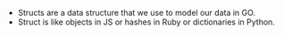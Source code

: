 * Structs are a data structure that we use to model our data in GO.
* Struct is like objects in JS or hashes in Ruby or dictionaries in Python.
